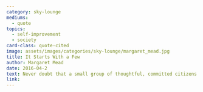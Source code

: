 ```yaml
---
category: sky-lounge
mediums:
  - quote
topics:
  - self-improvement
  - society
card-class: quote-cited
image: assets/images/categories/sky-lounge/margaret_mead.jpg
title: It Starts With a Few
author: Margaret Mead
date: 2016-04-2
text: Never doubt that a small group of thoughtful, committed citizens can change the world; indeed, it's the only thing that ever has.
link:
---
```

